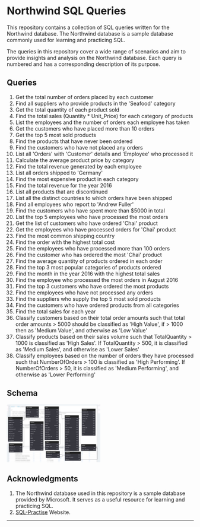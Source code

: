 
# Northwind SQL Queries

This repository contains a collection of SQL queries written for the Northwind database. The Northwind database is a sample database commonly used for learning and practicing SQL.

The queries in this repository cover a wide range of scenarios and aim to provide insights and analysis on the Northwind database. Each query is numbered and has a corresponding description of its purpose.

## Queries

1. Get the total number of orders placed by each customer
2. Find all suppliers who provide products in the 'Seafood' category
3. Get the total quantity of each product sold
4. Find the total sales (Quantity * Unit_Price) for each category of products
5. List the employees and the number of orders each employee has taken
6. Get the customers who have placed more than 10 orders
7. Get the top 5 most sold products
8. Find the products that have never been ordered
9. Find the customers who have not placed any orders
10. List all 'Orders' with 'Customer' details and 'Employee' who processed it
11. Calculate the average product price by category
12. Find the total revenue generated by each employee
13. List all orders shipped to 'Germany'
14. Find the most expensive product in each category
15. Find the total revenue for the year 2016
16. List all products that are discontinued
17. List all the distinct countries to which orders have been shipped
18. Find all employees who report to 'Andrew Fuller'
19. Find the customers who have spent more than $5000 in total
20. List the top 5 employees who have processed the most orders
21. Get the list of customers who have ordered 'Chai' product
22. Get the employees who have processed orders for 'Chai' product
23. Find the most common shipping country
24. Find the order with the highest total cost
25. Find the employees who have processed more than 100 orders
26. Find the customer who has ordered the most 'Chai' product
27. Find the average quantity of products ordered in each order
28. Find the top 3 most popular categories of products ordered
29. Find the month in the year 2016 with the highest total sales
30. Find the employee who processed the most orders in August 2016
31. Find the top 3 customers who have ordered the most products
32. Find the employees who have not processed any orders
33. Find the suppliers who supply the top 5 most sold products
34. Find the customers who have ordered products from all categories
35. Find the total sales for each year
36. Classify customers based on their total order amounts such that total order amounts > 5000 should be classified as 'High Value', if > 1000 then as 'Medium Value', and otherwise as 'Low Value'
37. Classify products based on their sales volume such that TotalQuantity > 1000 is classified as 'High Sales'. If TotalQuantity > 500, it is classified as 'Medium Sales', and otherwise as 'Lower Sales'
38. Classify employees based on the number of orders they have processed such that NumberOfOrders > 100 is classified as 'High Performing'. If NumberOfOrders > 50, it is classified as 'Medium Performing', and otherwise as 'Lower Performing'

## Schema

<img src="/schema/schema.JPG" width="50%">

## Acknowledgments

1. The Northwind database used in this repository is a sample database provided by Microsoft. It serves as a useful resource for learning and practicing SQL.
2. [SQL-Practise](https://www.sql-practice.com/) Website.

---
